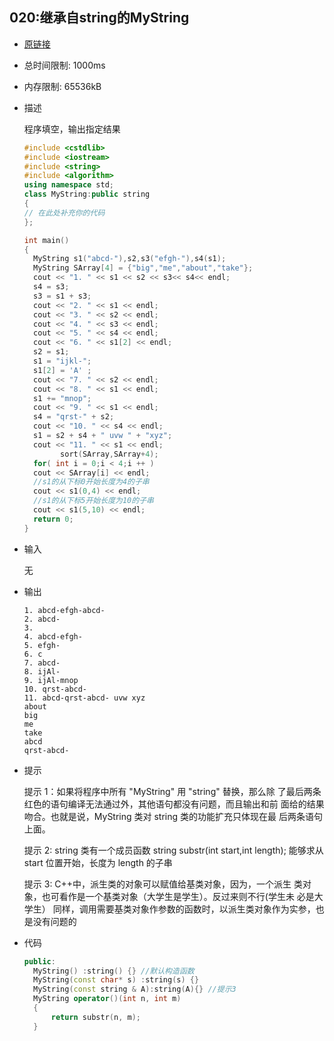 ## 020:继承自string的MyString

- [原链接](http://cxsjsxmooc.openjudge.cn/2020t3fallall2/020/)

- 总时间限制: 1000ms
- 内存限制: 65536kB

- 描述

  程序填空，输出指定结果

  ```c++
  #include <cstdlib>
  #include <iostream>
  #include <string>
  #include <algorithm>
  using namespace std;
  class MyString:public string
  {
  // 在此处补充你的代码
  };
  
  int main()
  {
  	MyString s1("abcd-"),s2,s3("efgh-"),s4(s1);
  	MyString SArray[4] = {"big","me","about","take"};
  	cout << "1. " << s1 << s2 << s3<< s4<< endl;
  	s4 = s3;
  	s3 = s1 + s3;
  	cout << "2. " << s1 << endl;
  	cout << "3. " << s2 << endl;
  	cout << "4. " << s3 << endl;
  	cout << "5. " << s4 << endl;
  	cout << "6. " << s1[2] << endl;
  	s2 = s1;
  	s1 = "ijkl-";
  	s1[2] = 'A' ;
  	cout << "7. " << s2 << endl;
  	cout << "8. " << s1 << endl;
  	s1 += "mnop";
  	cout << "9. " << s1 << endl;
  	s4 = "qrst-" + s2;
  	cout << "10. " << s4 << endl;
  	s1 = s2 + s4 + " uvw " + "xyz";
  	cout << "11. " << s1 << endl;
          sort(SArray,SArray+4);
  	for( int i = 0;i < 4;i ++ )
  	cout << SArray[i] << endl;
  	//s1的从下标0开始长度为4的子串
  	cout << s1(0,4) << endl;
  	//s1的从下标5开始长度为10的子串
  	cout << s1(5,10) << endl;
  	return 0;
  }
  ```

- 输入

  无

- 输出

  ```
  1. abcd-efgh-abcd-
  2. abcd-
  3. 
  4. abcd-efgh-
  5. efgh-
  6. c
  7. abcd-
  8. ijAl-
  9. ijAl-mnop
  10. qrst-abcd-
  11. abcd-qrst-abcd- uvw xyz
  about
  big
  me
  take
  abcd
  qrst-abcd-
  ```

- 提示

  提示 1：如果将程序中所有 "MyString" 用 "string" 替换，那么除 了最后两条红色的语句编译无法通过外，其他语句都没有问题，而且输出和前 面给的结果吻合。也就是说，MyString 类对 string 类的功能扩充只体现在最 后两条语句上面。  

  提示 2: string 类有一个成员函数 string substr(int start,int length); 能够求从 start 位置开始，长度为 length 的子串  

  提示 3: C++中，派生类的对象可以赋值给基类对象，因为，一个派生 类对象，也可看作是一个基类对象（大学生是学生）。反过来则不行(学生未 必是大学生） 同样，调用需要基类对象作参数的函数时，以派生类对象作为实参，也是没有问题的



- 代码

  ```c++
  public:
  	MyString() :string() {} //默认构造函数
  	MyString(const char* s) :string(s) {}
  	MyString(const string & A):string(A){} //提示3
  	MyString operator()(int n, int m) 
  	{
  		return substr(n, m);
  	}
  ```

  

